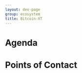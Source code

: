 ```yaml
---
layout: dev-page
group: ecosystem
title: Bitcoin-XT
---
```


Agenda
======

Points of Contact
=================

